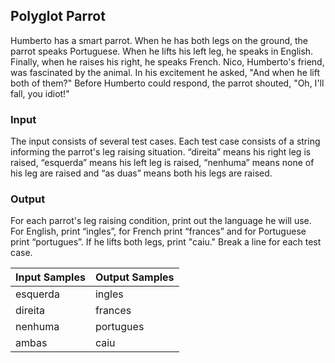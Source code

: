 ## Polyglot Parrot

Humberto has a smart parrot. When he has both legs on the ground, the parrot speaks Portuguese. When he lifts his left leg, he speaks in English. Finally, when he raises his right, he speaks French. Nico, Humberto's friend, was fascinated by the animal. In his excitement he asked, "And when he lift both of them?" Before Humberto could respond, the parrot shouted, "Oh, I'll fall, you idiot!"

### Input
The input consists of several test cases. Each test case consists of a string informing the parrot's leg raising situation. “direita” means his right leg is raised, “esquerda” means his left leg is raised, “nenhuma” means none of his leg are raised and “as duas” means both his legs are raised.

### Output
For each parrot's leg raising condition, print out the language he will use. For English, print “ingles”, for French print “frances” and for Portuguese print “portugues”. If he lifts both legs, print "caiu." Break a line for each test case.

| Input Samples  | Output Samples |
| -------------- | -------------- |
|  esquerda      |    ingles      |
|  direita       |    frances     |
|  nenhuma       |    portugues   |
|  ambas         |    caiu        |

